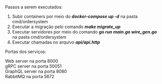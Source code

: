 Passos a serem executados:

1. Subir containers por meio do **_docker-compose up -d_** na pasta cmd/ordersystem
2. Executar a migração pelo comando **_make migrate_up_**
3. Executar servidores por meio do comando **_go run main.go wire_gen.go_** na pasta cmd/ordersystem  
4. Executar chamadas no arquivo **_api/api.http_**

Portas dos serviços:

Web server na porta 8000  
gRPC server na porta 50051  
GraphQL server na porta 8080  
RabbitMQ na porta 5672  
